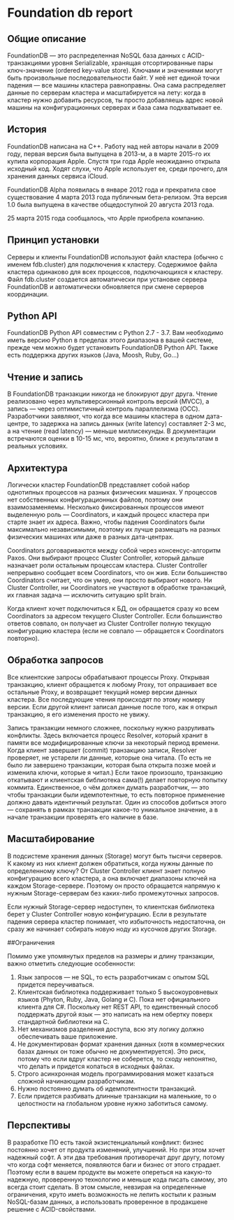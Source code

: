 # Foundation db report
## Общие описание
FoundationDB — это распределенная NoSQL база данных с ACID-транзакциями уровня Serializable, хранящая отсортированные пары ключ-значение (ordered key-value store). Ключами и значениями могут быть произвольные последовательности байт. У неё нет единой точки падения — все машины кластера равноправны. Она сама распределяет данные по серверам кластера и  масштабируется на лету: когда в кластер нужно добавить ресурсов, ты просто добавляешь адрес новой машины на конфигурационных серверах и база сама подхватывает ее.

## История
FoundationDB написана на C++. Работу над ней авторы начали в 2009 году, первая версия была выпущена в 2013-м, а в марте 2015-го их купила корпорация Apple. Спустя три года Apple неожиданно открыла исходный код. Ходят слухи, что Apple использует ее, среди прочего, для хранения данных сервиса iCloud.

FoundationDB Alpha появилась в январе 2012 года и прекратила свое существование 4 марта 2013 года публичным бета-релизом. Эта версия 1.0 была выпущена в качестве общедоступной 20 августа 2013 года.

25 марта 2015 года сообщалось, что Apple приобрела компанию.

## Принцип установки
Серверы и клиенты FoundationDB используют файл кластера (обычно с именем fdb.cluster) для подключения к кластеру. Содержимое файла кластера одинаково для всех процессов, подключающихся к кластеру. Файл fdb.cluster создается автоматически при установке сервера FoundationDB и автоматически обновляется при смене серверов координации.

## Python API
FoundationDB Python API совместим с Python 2.7 - 3.7. Вам необходимо иметь версию Python в пределах этого диапазона в вашей системе, прежде чем можно будет установить FoundationDB Python API. Также есть поддержка других языков (Java, Moosh, Ruby, Go...)

## Чтение и запись
В FoundationDB транзакции никогда не блокируют друг друга. Чтение реализовано через мультиверсионный контроль версий (MVCC), а запись — через оптимистичный контроль параллелизма (OCC). Разработчики заявляют, что когда все машины кластера в одном дата-центре, то задержка на запись данных (write latency) составляет 2-3 мс, а на чтение (read latency) — меньше миллисекунды. В документации встречаются оценки в 10-15 мс, что, вероятно, ближе к результатам в реальных условиях.

## Архитектура

Логически кластер FoundationDB представляет собой набор однотипных процессов на разных физических машинах. У процессов нет собственных конфигурационных файлов, поэтому они взаимозаменяемы. Несколько фиксированных процессов имеют выделенную роль — Coordinators, и каждый процесс кластера при старте знает их адреса. Важно, чтобы падения Coordinators были максимально независимыми, поэтому их лучше размещать на разных физических машинах или даже в разных дата-центрах.

Coordinators договариваются между собой через консенсус-алгоритм Paxos. Они выбирают процесс Cluster Controller, который дальше назначает роли остальным процессам кластера. Cluster Controller непрерывно сообщает всем Coordinators, что он жив. Если большинство Coordinators считает, что он умер, они просто выбирают нового. Ни Cluster Controller, ни Coordinators не участвуют в обработке транзакций, их главная задача — исключить ситуацию split brain.

Когда клиент хочет подключиться к БД, он обращается сразу ко всем Coordinators за адресом текущего Cluster Controller. Если большинство ответов совпало, он получает из Cluster Controller полную текущую конфигурацию кластера (если не совпало — обращается к Coordinators повторно).

## Обработка запросов

Все клиентские запросы обрабатывают процессы Proxy. Открывая транзакцию, клиент обращается к любому Proxy, тот опрашивает все остальные Proxy, и возвращает текущий номер версии данных кластера. Все последующие чтения происходят по этому номеру версии. Если другой клиент записал данные после того, как я открыл транзакцию, я его изменения просто не увижу.

Запись транзакции немного сложнее, поскольку нужно разруливать конфликты. Здесь включается процесс Resolver, который хранит в памяти все модифицированные ключи за некоторый период времени. Когда клиент завершает (commit) транзакцию записи, Resolver проверяет, не устарели ли данные, которые она читала. (То есть не было ли завершено транзакции, которая была открыта позже моей и изменила ключи, которые я читал.) Если такое произошло, транзакцию откатывают и клиентская библиотека сама(!) делает повторную попытку коммита. Единственное, о чём должен думать разработчик, — это чтобы транзакции были идемпотентные, то есть повторное применение должно давать идентичный результат. Один из способов добиться этого — сохранять в рамках транзакции какое-то уникальное значение, а в начале транзакции проверять его наличие в базе.

## Масштабирование

В подсистеме хранения данных (Storage) могут быть тысячи серверов. К какому из них клиент должен обратиться, когда нужны данные по определенному ключу? От Cluster Controller клиент знает полную конфигурацию всего кластера, а она включает диапазоны ключей на каждом Storage-сервере. Поэтому он просто обращается напрямую к нужным Storage-серверам без каких-либо промежуточных запросов. 

Если нужный Storage-сервер недоступен, то клиентская библиотека берет у Cluster Controller новую конфигурацию. Если в результате падения сервера кластер понимает, что избыточность недостаточна, он сразу же начинает собирать новую ноду из кусочков других Storage. 

##Ограничения

Помимо уже упомянутых пределов на размеры и длину транзакции, важно отметить следующие особенности: 

1. Язык запросов — не SQL, то есть разработчикам с опытом SQL придется переучиваться.
1. Клиентская библиотека поддерживает только 5 высокоуровневых языков (Phyton, Ruby, Java, Golang и C). Пока нет официального клиента для C#. Поскольку нет REST API, то единственный способ поддержать другой язык — это написать на нем обертку поверх стандартной библиотеки на C.
1. Нет механизмов разделения доступа, всю эту логику должно обеспечивать ваше приложение.
1. Не документирован формат хранения данных (хотя в коммерческих базах данных он тоже обычно не документируется). Это риск, потому что если вдруг кластер не соберется, то сходу непонятно, что делать и придется копаться в исходных файлах.
1. Строго асинхронная модель программирования может казаться сложной начинающим разработчикам.
1. Нужно постоянно думать об идемпотентности транзакций.
1. Если придется разбивать длинные транзакции на маленькие, то о целостности на глобальном уровне нужно заботиться самому.

## Перспективы

В разработке ПО есть такой экзистенциальный конфликт: бизнес постоянно хочет от продукта изменений, улучшений. Но при этом хочет надежный софт. А эти два требования противоречат друг другу, потому что когда софт меняется, появляются баги и бизнес от этого страдает. Поэтому если в вашем продукте вы можете опереться на какую-то надежную, проверенную технологию и меньше кода писать самому, это всегда стоит сделать. В этом смысле, невзирая на определенные ограничения, круто иметь возможность не лепить костыли к разным NoSQL-базам данных, а использовать проверенное в продакшене решение с ACID-свойствами.
